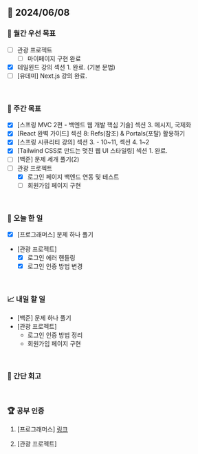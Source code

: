 ## 📅 2024/06/08

### 🚀 월간 우선 목표

- [ ] 관광 프로젝트
  - [ ] 마이페이지 구현 완료
- [x] 테일윈드 강의 섹션 1. 완료. (기본 문법)
- [ ] [유데미] Next.js 강의 완료.

<br />

### 👏 주간 목표

- [x] [스프링 MVC 2편 - 백엔드 웹 개발 핵심 기술] 섹션 3. 메시지, 국제화
- [x] [React 완벽 가이드] 섹션 8: Refs(참조) & Portals(포탈) 활용하기
- [x] [스프링 시큐리티 강의] 섹션 3. - 10~11, 섹션 4. 1~2
- [x] [Tailwind CSS로 만드는 멋진 웹 UI 스타일링] 섹션 1. 완료.
- [ ] [백준] 문제 세개 풀기(2)
- [ ] 관광 프로젝트
  - [x] 로그인 페이지 백엔드 연동 및 테스트
  - [ ] 회원가입 페이지 구현

<br />

### 💯 오늘 한 일

- [x] [프로그래머스] 문제 하나 풀기
- [관광 프로젝트]
  - [x] 로그인 에러 핸들링
  - [x] 로그인 인증 방법 변경

<br />

### 📈 내일 할 일

- [백준] 문제 하나 풀기
- [관광 프로젝트]
  - 로그인 인증 방법 정리
  - 회원가입 페이지 구현

<br />

### 🤔 간단 회고

<br />

### 🏆 공부 인증

1. [프로그래머스]
   [링크](https://github.com/suld2495/fridaycoffee/tree/main/%ED%94%84%EB%A1%9C%EA%B7%B8%EB%9E%98%EB%A8%B8%EC%8A%A4/2/12924.%E2%80%85%EC%88%AB%EC%9E%90%EC%9D%98%E2%80%85%ED%91%9C%ED%98%84)

2. [관광 프로젝트]
